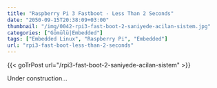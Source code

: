 ```yaml
---
title: "Raspberry Pi 3 Fastboot - Less Than 2 Seconds"
date: "2050-09-15T20:38:09+03:00"
thumbnail: "/img/0042-rpi3-fast-boot-2-saniyede-acilan-sistem.jpg"
categories: ["Gömülü|Embedded"]
tags: ["Embedded Linux", "Raspberry Pi", "Embedded"]
url: "rpi3-fast-boot-less-than-2-seconds"
---
```


{{< goTrPost url="/rpi3-fast-boot-2-saniyede-acilan-sistem" >}} <br>

Under construction...
